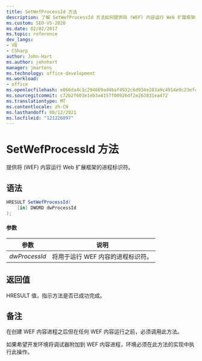 ```yaml
---
title: SetWefProcessId 方法
description: 了解 SetWefProcessId 方法如何提供将 (WEF) 内容运行 Web 扩展框架的进程标识符。
ms.custom: SEO-VS-2020
ms.date: 02/02/2017
ms.topic: reference
dev_langs:
- VB
- CSharp
author: John-Hart
ms.author: johnhart
manager: jmartens
ms.technology: office-development
ms.workload:
- office
ms.openlocfilehash: e066da4c1c294669ad4baf4932c6d934e283a9c4914e9c23efc45ef3b1f2335d
ms.sourcegitcommit: c72b2f603e1eb3a4157f00926df2e263831ea472
ms.translationtype: MT
ms.contentlocale: zh-CN
ms.lasthandoff: 08/12/2021
ms.locfileid: "121226097"
---
```

# <a name="setwefprocessid-method"></a>SetWefProcessId 方法
  提供将 (WEF) 内容运行 Web 扩展框架的进程标识符。

## <a name="syntax"></a>语法

```csharp
HRESULT SetWefProcessId(
    [in] DWORD dwProcessId
);
```

#### <a name="parameters"></a>参数

|参数|说明|
|---------------|-----------------|
|*dwProcessId*|将用于运行 WEF 内容的进程标识符。|

## <a name="return-value"></a>返回值
 HRESULT 值，指示方法是否已成功完成。

## <a name="remarks"></a>备注
 在创建 WEF 内容进程之后但在任何 WEF 内容运行之前，必须调用此方法。

 如果希望开发环境将调试器附加到 WEF 内容进程，环境必须在此方法的实现中执行此操作。

